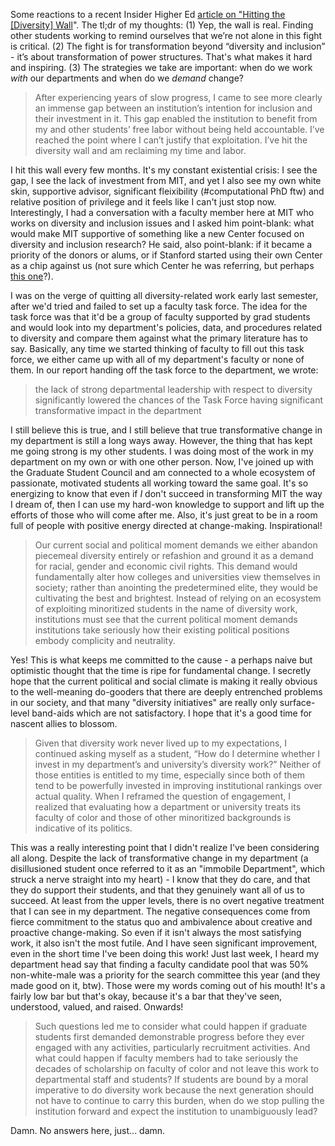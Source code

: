 Some reactions to a recent Insider Higher Ed [article on "Hitting the [Diversity] Wall](https://www.insidehighered.com/advice/2018/02/23/its-unfair-expect-graduate-students-shoulder-all-diversity-work-opinion)". The tl;dr of my thoughts: (1) Yep, the wall is real. Finding other students working to remind ourselves that we’re not alone in this fight is critical. (2) The fight is for transformation beyond “diversity and inclusion” - it’s about transformation of power structures. That's what makes it hard and inspiring. (3) The strategies we take are important: when do we work _with_ our departments and when do we *demand* change? 

> After experiencing years of slow progress, I came to see more clearly an immense gap between an institution’s intention for inclusion and their investment in it. This gap enabled the institution to benefit from my and other students’ free labor without being held accountable. I’ve reached the point where I can’t justify that exploitation. I’ve hit the diversity wall and am reclaiming my time and labor.

I hit this wall every few months. It's my constant existential crisis: I see the gap, I see the lack of investment from MIT, and yet I also see my own white skin, supportive advisor, significant fleixibility (#computational PhD ftw) and relative position of privilege and it feels like I can't just stop now. Interestingly, I had a conversation with a faculty member here at MIT who works on diversity and inclusion issues and I asked him point-blank: what would make MIT supportive of something like a new Center focused on diversity and inclusion research? He said, also point-blank: if it became a priority of the donors or alums, or if Stanford started using their own Center as a chip against us (not sure which Center he was referring, but perhaps [this one](https://med.stanford.edu/)?). 

I was on the verge of quitting all diversity-related work early last semester, after we'd tried and failed to set up a faculty task force. The idea for the task force was that it'd be a group of faculty supported by grad students and would look into my department's policies, data, and procedures related to diversity and compare them against what the primary literature has to say. Basically, any time we started thinking of faculty to fill out this task force, we either came up with all of my department's faculty or none of them. In our report handing off the task force to the department, we wrote: 

> the lack of strong departmental leadership with respect to diversity significantly lowered the chances of the Task Force having significant transformative impact in the department

I still believe this is true, and I still believe that true transformative change in my department is still a long ways away. However, the thing that has kept me going strong is my other students. I was doing most of the work in my department on my own or with one other person. Now, I've joined up with the Graduate Student Council and am connected to a whole ecosystem of passionate, motivated students all working toward the same goal. It's so energizing to know that even if *I* don't succeed in transforming MIT the way I dream of, then I can use my hard-won knowledge to support and lift up the efforts of those who will come after me. Also, it's just great to be in a room full of people with positive energy directed at change-making. Inspirational!

> Our current social and political moment demands we either abandon piecemeal diversity entirely or refashion and ground it as a demand for racial, gender and economic civil rights. This demand would fundamentally alter how colleges and universities view themselves in society; rather than anointing the predetermined elite, they would be cultivating the best and brightest. Instead of relying on an ecosystem of exploiting minoritized students in the name of diversity work, institutions must see that the current political moment demands institutions take seriously how their existing political positions embody complicity and neutrality.

Yes! This is what keeps me committed to the cause - a perhaps naive but optimistic thought that the time is ripe for fundamental change. I secretly hope that the current political and social climate is making it really obvious to the well-meaning do-gooders that there are deeply entrenched problems in our society, and that many "diversity initiatives" are really only surface-level band-aids which are not satisfactory. I hope that it's a good time for nascent allies to blossom.

> Given that diversity work never lived up to my expectations, I continued asking myself as a student, “How do I determine whether I invest in my department’s and university’s diversity work?” Neither of those entities is entitled to my time, especially since both of them tend to be powerfully invested in improving institutional rankings over actual quality. When I reframed the question of engagement, I realized that evaluating how a department or university treats its faculty of color and those of other minoritized backgrounds is indicative of its politics.

This was a really interesting point that I didn't realize I've been considering all along. Despite the lack of transformative change in my department (a disillusioned student once referred to it as an "immobile Department", which struck a nerve straight into my heart) - I know that they do care, and that they do support their students, and that they genuinely want all of us to succeed. At least from the upper levels, there is no overt negative treatment that I can see in my department. The negative consequences come from fierce commitment to the status quo and ambivalence about creative and proactive change-making. So even if it isn't always the most satisfying work, it also isn't the most futile. And I have seen significant improvement, even in the short time I've been doing this work! Just last week, I heard my department head say that finding a faculty candidate pool that was 50% non-white-male was a priority for the search committee this year (and they made good on it, btw). Those were my words coming out of his mouth! It's a fairly low bar but that's okay, because it's a bar that they've seen, understood, valued, and raised. Onwards!

> Such questions led me to consider what could happen if graduate students first demanded demonstrable progress before they ever engaged with any activities, particularly recruitment activities. And what could happen if faculty members had to take seriously the decades of scholarship on faculty of color and not leave this work to departmental staff and students? If students are bound by a moral imperative to do diversity work because the next generation should not have to continue to carry this burden, when do we stop pulling the institution forward and expect the institution to unambiguously lead?

Damn. No answers here, just... damn.